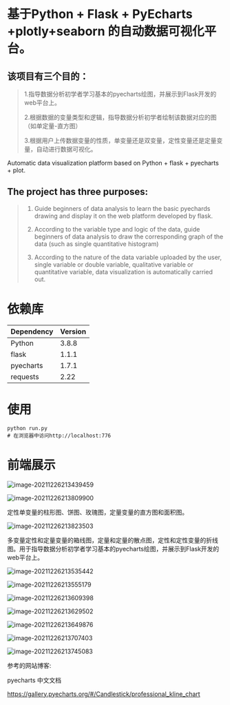 # 基于Python + Flask + PyEcharts +plotly+seaborn 的自动数据可视化平台。 

## 该项目有三个目的：
> 1.指导数据分析初学者学习基本的pyecharts绘图，并展示到Flask开发的web平台上。 
> 
> 2.根据数据的变量类型和逻辑，指导数据分析初学者绘制该数据对应的图（如单定量-直方图） 
> 
> 3.根据用户上传数据变量的性质，单变量还是双变量，定性变量还是定量变量，自动进行数据可视化。

Automatic data visualization platform based on Python + flask + pyecharts + plot.



## The project has three purposes:

> 1. Guide beginners of data analysis to learn the basic pyechards drawing and display it on the web platform developed by flask.
>
> 2. According to the variable type and logic of the data, guide beginners of data analysis to draw the corresponding graph of the data (such as single quantitative histogram)
>
> 3. According to the nature of the data variable uploaded by the user, single variable or double variable, qualitative variable or quantitative variable, data visualization is automatically carried out.


# 依赖库
| Dependency | Version |
| ------ |------|
| Python | 3.8.8 |
| flask | 1.1.1 |
| pyecharts | 1.7.1 |
| requests | 2.22 |


# 使用
```
python run.py
# 在浏览器中访问http://localhost:776
```
# 前端展示

![image-20211226213439459](img/image-20211226213439459.png)

![image-20211226213809900](img/image-20211226213809900.png)

定性单变量的柱形图、饼图、玫瑰图，定量变量的直方图和面积图。

![image-20211226213823503](img/image-20211226213823503.png)

多变量定性和定量变量的箱线图，定量和定量的散点图，定性和定性变量的折线图。用于指导数据分析初学者学习基本的pyecharts绘图，并展示到Flask开发的web平台上。

![image-20211226213535442](img/image-20211226213535442.png)

![image-20211226213555179](img/image-20211226213555179.png)

![image-20211226213609398](img/image-20211226213609398.png)

![image-20211226213629502](img/image-20211226213629502.png)

![image-20211226213649876](img/image-20211226213649876.png)

![image-20211226213707403](img/image-20211226213707403.png)

![image-20211226213745083](img/image-20211226213745083.png)

参考的网站博客:

pyecharts 中文文档

https://gallery.pyecharts.org/#/Candlestick/professional_kline_chart
